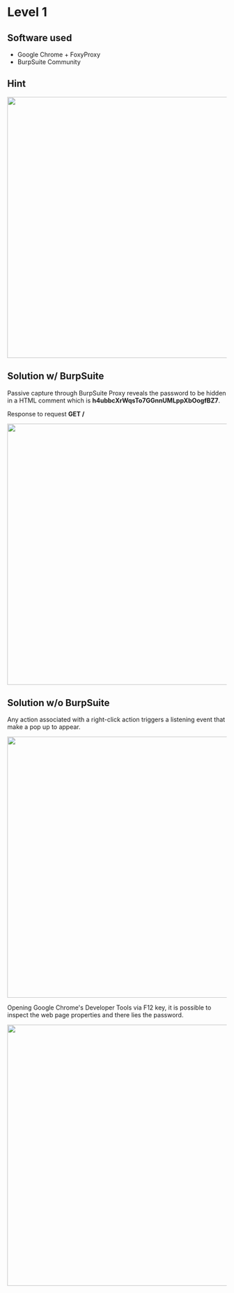 # Level 1

## Software used
- Google Chrome + FoxyProxy
- BurpSuite Community

## Hint

<img src="https://user-images.githubusercontent.com/110602224/234991688-638beb13-fc64-4b2c-8ab1-15e603519913.png" width=600 height=auto>

## Solution w/ BurpSuite

Passive capture through BurpSuite Proxy reveals the password to be hidden in a HTML comment which is **h4ubbcXrWqsTo7GGnnUMLppXbOogfBZ7**.

Response to request **GET /**  

<img src="https://user-images.githubusercontent.com/110602224/234992588-870e8986-9ec5-44c7-8d2f-681450c85dec.png" width=600 height=auto>

## Solution w/o BurpSuite

Any action associated with a right-click action triggers a listening event that make a pop up to appear.

<img src="https://user-images.githubusercontent.com/110602224/234993648-52710cf2-4be1-4b4b-a37d-c1f39fa20272.png" width=600 height=auto>

Opening Google Chrome's Developer Tools via F12 key, it is possible to inspect the web page properties and there lies the password.  

<img src="https://user-images.githubusercontent.com/110602224/234994345-b325624d-d07f-4386-858f-5cfd752373ac.png" width=600 heigth=auto>

     



